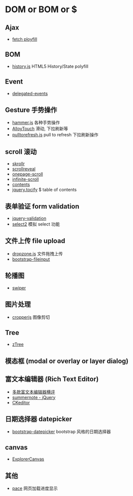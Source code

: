 # DOM or BOM or $

## Ajax

- [fetch ployfill](https://github.com/github/fetch)

## BOM

- [history.js](https://github.com/browserstate/history.js)   HTML5 History/State polyfill

## Event

- [delegated-events](https://github.com/dgraham/delegated-events)

## Gesture 手势操作

- [hammer.js](https://github.com/hammerjs/hammer.js) 各种手势操作
- [AlloyTouch](https://github.com/AlloyTeam/AlloyTouch) 滑动, 下拉刷新等
- [pulltorefresh.js](https://github.com/BoxFactura/pulltorefresh.js) pull to refresh 下拉刷新操作

## scroll 滚动

- [skrollr](https://github.com/Prinzhorn/skrollr)
- [scrollreveal](https://github.com/scrollreveal/scrollreveal)
- [onepage-scroll](https://github.com/peachananr/onepage-scroll)
- [infinite-scroll](https://github.com/metafizzy/infinite-scroll)
- [contents](https://github.com/gajus/contents)
- [jquery.tocify](https://github.com/gfranko/jquery.tocify.js) $ table of contents

## 表单验证 form validation

- [jquery-validation](https://github.com/jquery-validation/jquery-validation)
- [select2](https://github.com/select2/select2) 模拟 select 功能

## 文件上传 file upload

- [dropzone.js](https://github.com/enyo/dropzone) 文件拖拽上传
- [bootstrap-fileinput](https://github.com/kartik-v/bootstrap-fileinput)

## 轮播图 

- [swiper](https://github.com/nolimits4web/swiper)

## 图片处理

- [cropperjs](https://github.com/fengyuanchen/cropperjs) 图像剪切

## Tree

- [zTree](https://github.com/zTree/zTree_v3)

## 模态框 (modal or overlay or layer dialog)

## 富文本编辑器 (Rich Text Editor)

- [多款富文本编辑器横评](http://socialcompare.com/en/comparison/javascript-online-rich-text-editors)
- [summernote - jQuery](https://github.com/summernote/summernote/)
- [CKeditor](https://github.com/ckeditor/ckeditor-dev)

## 日期选择器 datepicker

- [bootstrap-datepicker](https://github.com/uxsolutions/bootstrap-datepicker) bootstrap 风格的日期选择器

## canvas

- [ExplorerCanvas](https://github.com/arv/ExplorerCanvas)

## 其他

- [pace](https://github.com/HubSpot/pace) 网页加载进度显示




